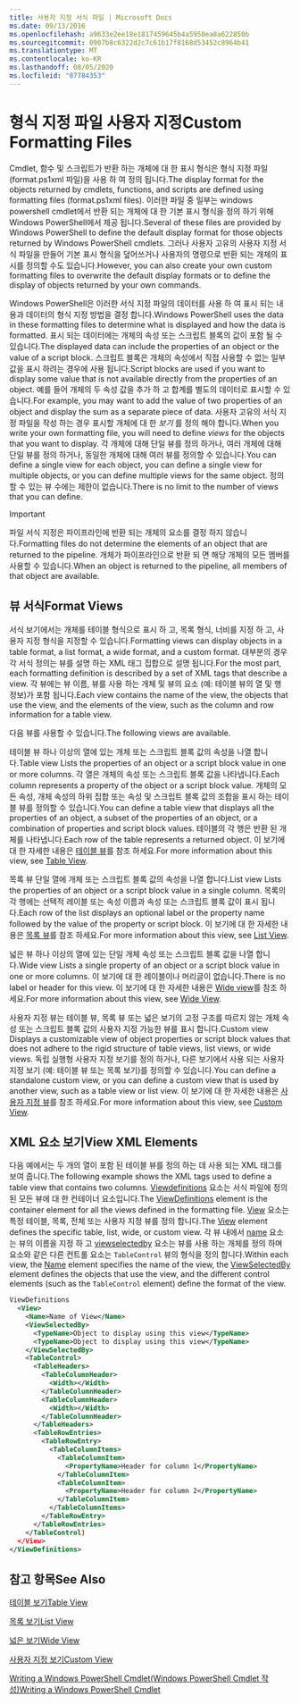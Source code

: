```yaml
---
title: 사용자 지정 서식 파일 | Microsoft Docs
ms.date: 09/13/2016
ms.openlocfilehash: a9633e2ee18e1817459645b4a5950ea8a622850b
ms.sourcegitcommit: 0907b8c6322d2c7c61b17f8168d53452c8964b41
ms.translationtype: MT
ms.contentlocale: ko-KR
ms.lasthandoff: 08/05/2020
ms.locfileid: "87784353"
---
```

# <a name="custom-formatting-files"></a><span data-ttu-id="bbd8d-102">형식 지정 파일 사용자 지정</span><span class="sxs-lookup"><span data-stu-id="bbd8d-102">Custom Formatting Files</span></span>

<span data-ttu-id="bbd8d-103">Cmdlet, 함수 및 스크립트가 반환 하는 개체에 대 한 표시 형식은 형식 지정 파일 (format.ps1xml 파일)을 사용 하 여 정의 됩니다.</span><span class="sxs-lookup"><span data-stu-id="bbd8d-103">The display format for the objects returned by cmdlets, functions, and scripts are defined using formatting files (format.ps1xml files).</span></span> <span data-ttu-id="bbd8d-104">이러한 파일 중 일부는 windows powershell cmdlet에서 반환 되는 개체에 대 한 기본 표시 형식을 정의 하기 위해 Windows PowerShell에서 제공 됩니다.</span><span class="sxs-lookup"><span data-stu-id="bbd8d-104">Several of these files are provided by Windows PowerShell to define the default display format for those objects returned by Windows PowerShell cmdlets.</span></span> <span data-ttu-id="bbd8d-105">그러나 사용자 고유의 사용자 지정 서식 파일을 만들어 기본 표시 형식을 덮어쓰거나 사용자의 명령으로 반환 되는 개체의 표시를 정의할 수도 있습니다.</span><span class="sxs-lookup"><span data-stu-id="bbd8d-105">However, you can also create your own custom formatting files to overwrite the default display formats or to define the display of objects returned by your own commands.</span></span>

<span data-ttu-id="bbd8d-106">Windows PowerShell은 이러한 서식 지정 파일의 데이터를 사용 하 여 표시 되는 내용과 데이터의 형식 지정 방법을 결정 합니다.</span><span class="sxs-lookup"><span data-stu-id="bbd8d-106">Windows PowerShell uses the data in these formatting files to determine what is displayed and how the data is formatted.</span></span> <span data-ttu-id="bbd8d-107">표시 되는 데이터에는 개체의 속성 또는 스크립트 블록의 값이 포함 될 수 있습니다.</span><span class="sxs-lookup"><span data-stu-id="bbd8d-107">The displayed data can include the properties of an object or the value of a script block.</span></span>  <span data-ttu-id="bbd8d-108">스크립트 블록은 개체의 속성에서 직접 사용할 수 없는 일부 값을 표시 하려는 경우에 사용 됩니다.</span><span class="sxs-lookup"><span data-stu-id="bbd8d-108">Script blocks are used if you want to display some value that is not available directly from the properties of an object.</span></span> <span data-ttu-id="bbd8d-109">예를 들어 개체의 두 속성 값을 추가 하 고 합계를 별도의 데이터로 표시할 수 있습니다.</span><span class="sxs-lookup"><span data-stu-id="bbd8d-109">For example, you may want to add the value of two properties of an object and display the sum as a separate piece of data.</span></span> <span data-ttu-id="bbd8d-110">사용자 고유의 서식 지정 파일을 작성 하는 경우 표시할 개체에 대 한 *보기* 를 정의 해야 합니다.</span><span class="sxs-lookup"><span data-stu-id="bbd8d-110">When you write your own formatting file, you will need to define *views* for the objects that you want to display.</span></span> <span data-ttu-id="bbd8d-111">각 개체에 대해 단일 뷰를 정의 하거나, 여러 개체에 대해 단일 뷰를 정의 하거나, 동일한 개체에 대해 여러 뷰를 정의할 수 있습니다.</span><span class="sxs-lookup"><span data-stu-id="bbd8d-111">You can define a single view for each object, you can define a single view for multiple objects, or you can define multiple views for the same object.</span></span> <span data-ttu-id="bbd8d-112">정의할 수 있는 뷰 수에는 제한이 없습니다.</span><span class="sxs-lookup"><span data-stu-id="bbd8d-112">There is no limit to the number of views that you can define.</span></span>

> [!IMPORTANT]
> <span data-ttu-id="bbd8d-113">파일 서식 지정은 파이프라인에 반환 되는 개체의 요소를 결정 하지 않습니다.</span><span class="sxs-lookup"><span data-stu-id="bbd8d-113">Formatting files do not determine the elements of an object that are returned to the pipeline.</span></span> <span data-ttu-id="bbd8d-114">개체가 파이프라인으로 반환 되 면 해당 개체의 모든 멤버를 사용할 수 있습니다.</span><span class="sxs-lookup"><span data-stu-id="bbd8d-114">When an object is returned to the pipeline, all members of that object are available.</span></span>

## <a name="format-views"></a><span data-ttu-id="bbd8d-115">뷰 서식</span><span class="sxs-lookup"><span data-stu-id="bbd8d-115">Format Views</span></span>

<span data-ttu-id="bbd8d-116">서식 보기에서는 개체를 테이블 형식으로 표시 하 고, 목록 형식, 너비를 지정 하 고, 사용자 지정 형식을 지정할 수 있습니다.</span><span class="sxs-lookup"><span data-stu-id="bbd8d-116">Formatting views can display objects in a table format, a list format, a wide format, and a custom format.</span></span> <span data-ttu-id="bbd8d-117">대부분의 경우 각 서식 정의는 뷰를 설명 하는 XML 태그 집합으로 설명 됩니다.</span><span class="sxs-lookup"><span data-stu-id="bbd8d-117">For the most part, each formatting definition is described by a set of XML tags that describe a view.</span></span> <span data-ttu-id="bbd8d-118">각 뷰에는 뷰 이름, 뷰를 사용 하는 개체 및 뷰의 요소 (예: 테이블 뷰의 열 및 행 정보)가 포함 됩니다.</span><span class="sxs-lookup"><span data-stu-id="bbd8d-118">Each view contains the name of the view, the objects that use the view, and the elements of the view, such as the column and row information for a table view.</span></span>

<span data-ttu-id="bbd8d-119">다음 뷰를 사용할 수 있습니다.</span><span class="sxs-lookup"><span data-stu-id="bbd8d-119">The following views are available.</span></span>

<span data-ttu-id="bbd8d-120">테이블 뷰 하나 이상의 열에 있는 개체 또는 스크립트 블록 값의 속성을 나열 합니다.</span><span class="sxs-lookup"><span data-stu-id="bbd8d-120">Table view Lists the properties of an object or a script block value in one or more columns.</span></span> <span data-ttu-id="bbd8d-121">각 열은 개체의 속성 또는 스크립트 블록 값을 나타냅니다.</span><span class="sxs-lookup"><span data-stu-id="bbd8d-121">Each column represents a property of the object or a script block value.</span></span> <span data-ttu-id="bbd8d-122">개체의 모든 속성, 개체 속성의 하위 집합 또는 속성 및 스크립트 블록 값의 조합을 표시 하는 테이블 뷰를 정의할 수 있습니다.</span><span class="sxs-lookup"><span data-stu-id="bbd8d-122">You can define a table view that displays all the properties of an object, a subset of the properties of an object, or a combination of properties and script block values.</span></span> <span data-ttu-id="bbd8d-123">테이블의 각 행은 반환 된 개체를 나타냅니다.</span><span class="sxs-lookup"><span data-stu-id="bbd8d-123">Each row of the table represents a returned object.</span></span> <span data-ttu-id="bbd8d-124">이 보기에 대 한 자세한 내용은 [테이블 뷰](../format/creating-a-table-view.md)를 참조 하세요.</span><span class="sxs-lookup"><span data-stu-id="bbd8d-124">For more information about this view, see [Table View](../format/creating-a-table-view.md).</span></span>

<span data-ttu-id="bbd8d-125">목록 뷰 단일 열에 개체 또는 스크립트 블록 값의 속성을 나열 합니다.</span><span class="sxs-lookup"><span data-stu-id="bbd8d-125">List view Lists the properties of an object or a script block value in a single column.</span></span> <span data-ttu-id="bbd8d-126">목록의 각 행에는 선택적 레이블 또는 속성 이름과 속성 또는 스크립트 블록 값이 표시 됩니다.</span><span class="sxs-lookup"><span data-stu-id="bbd8d-126">Each row of the list displays an optional label or the property name followed by the value of the property or script block.</span></span> <span data-ttu-id="bbd8d-127">이 보기에 대 한 자세한 내용은 [목록 뷰](../format/creating-a-list-view.md)를 참조 하세요.</span><span class="sxs-lookup"><span data-stu-id="bbd8d-127">For more information about this view, see [List View](../format/creating-a-list-view.md).</span></span>

<span data-ttu-id="bbd8d-128">넓은 뷰 하나 이상의 열에 있는 단일 개체 속성 또는 스크립트 블록 값을 나열 합니다.</span><span class="sxs-lookup"><span data-stu-id="bbd8d-128">Wide view Lists a single property of an object or a script block value in one or more columns.</span></span> <span data-ttu-id="bbd8d-129">이 보기에 대 한 레이블이나 머리글이 없습니다.</span><span class="sxs-lookup"><span data-stu-id="bbd8d-129">There is no label or header for this view.</span></span> <span data-ttu-id="bbd8d-130">이 보기에 대 한 자세한 내용은 [Wide view](../format/creating-a-wide-view.md)를 참조 하세요.</span><span class="sxs-lookup"><span data-stu-id="bbd8d-130">For more information about this view, see [Wide View](../format/creating-a-wide-view.md).</span></span>

<span data-ttu-id="bbd8d-131">사용자 지정 뷰는 테이블 뷰, 목록 뷰 또는 넓은 보기의 고정 구조를 따르지 않는 개체 속성 또는 스크립트 블록 값의 사용자 지정 가능한 뷰를 표시 합니다.</span><span class="sxs-lookup"><span data-stu-id="bbd8d-131">Custom view Displays a customizable view of object properties or script block values that does not adhere to the rigid structure of table views, list views, or wide views.</span></span> <span data-ttu-id="bbd8d-132">독립 실행형 사용자 지정 보기를 정의 하거나, 다른 보기에서 사용 되는 사용자 지정 보기 (예: 테이블 뷰 또는 목록 보기)를 정의할 수 있습니다.</span><span class="sxs-lookup"><span data-stu-id="bbd8d-132">You can define a standalone custom view, or you can define a custom view that is used by another view, such as a table view or list view.</span></span> <span data-ttu-id="bbd8d-133">이 보기에 대 한 자세한 내용은 [사용자 지정 뷰](../format/creating-custom-controls.md)를 참조 하세요.</span><span class="sxs-lookup"><span data-stu-id="bbd8d-133">For more information about this view, see [Custom View](../format/creating-custom-controls.md).</span></span>

## <a name="view-xml-elements"></a><span data-ttu-id="bbd8d-134">XML 요소 보기</span><span class="sxs-lookup"><span data-stu-id="bbd8d-134">View XML Elements</span></span>

<span data-ttu-id="bbd8d-135">다음 예에서는 두 개의 열이 포함 된 테이블 뷰를 정의 하는 데 사용 되는 XML 태그를 보여 줍니다.</span><span class="sxs-lookup"><span data-stu-id="bbd8d-135">The following example shows the XML tags used to define a table view that contains two columns.</span></span> <span data-ttu-id="bbd8d-136">[Viewdefinitions](../format/viewdefinitions-element-format.md) 요소는 서식 파일에 정의 된 모든 뷰에 대 한 컨테이너 요소입니다.</span><span class="sxs-lookup"><span data-stu-id="bbd8d-136">The [ViewDefinitions](../format/viewdefinitions-element-format.md) element is the container element for all the views defined in the formatting file.</span></span> <span data-ttu-id="bbd8d-137">[View](../format/view-element-format.md) 요소는 특정 테이블, 목록, 전체 또는 사용자 지정 뷰를 정의 합니다.</span><span class="sxs-lookup"><span data-stu-id="bbd8d-137">The [View](../format/view-element-format.md) element defines the specific table, list, wide, or custom view.</span></span> <span data-ttu-id="bbd8d-138">각 뷰 내에서 [name](../format/name-element-for-view-format.md) 요소는 뷰의 이름을 지정 하 고 [viewselectedby](../format/viewselectedby-element-format.md) 요소는 뷰를 사용 하는 개체를 정의 하며 요소와 같은 다른 컨트롤 요소는 `TableControl` 뷰의 형식을 정의 합니다.</span><span class="sxs-lookup"><span data-stu-id="bbd8d-138">Within each view, the [Name](../format/name-element-for-view-format.md) element specifies the name of the view, the [ViewSelectedBy](../format/viewselectedby-element-format.md) element defines the objects that use the view, and the different control elements (such as the `TableControl` element) define the format of the view.</span></span>

```xml
ViewDefinitions
  <View>
    <Name>Name of View</Name>
    <ViewSelectedBy>
      <TypeName>Object to display using this view</TypeName>
      <TypeName>Object to display using this view</TypeName>
    </ViewSelectedBy>
    <TableControl>
      <TableHeaders>
        <TableColumnHeader>
          <Width></Width>
        </TableColumnHeader>
        <TableColumnHeader>
          <Width></Width>
        </TableColumnHeader>
      </TableHeaders>
      <TableRowEntries>
        <TableRowEntry>
          <TableColumnItems>
            <TableColumnItem>
              <PropertyName>Header for column 1</PropertyName>
            </TableColumnItem>
            <TableColumnItem>
              <PropertyName>Header for column 2</PropertyName>
            </TableColumnItem>
          </TableColumnItems>
        </TableRowEntry>
      </TableRowEntries>
    </TableControl)
  </View>
</ViewDefinitions>

```

## <a name="see-also"></a><span data-ttu-id="bbd8d-139">참고 항목</span><span class="sxs-lookup"><span data-stu-id="bbd8d-139">See Also</span></span>

[<span data-ttu-id="bbd8d-140">테이블 보기</span><span class="sxs-lookup"><span data-stu-id="bbd8d-140">Table View</span></span>](../format/creating-a-table-view.md)

[<span data-ttu-id="bbd8d-141">목록 보기</span><span class="sxs-lookup"><span data-stu-id="bbd8d-141">List View</span></span>](../format/creating-a-list-view.md)

[<span data-ttu-id="bbd8d-142">넓은 보기</span><span class="sxs-lookup"><span data-stu-id="bbd8d-142">Wide View</span></span>](../format/creating-a-wide-view.md)

[<span data-ttu-id="bbd8d-143">사용자 지정 보기</span><span class="sxs-lookup"><span data-stu-id="bbd8d-143">Custom View</span></span>](../format/creating-custom-controls.md)

[<span data-ttu-id="bbd8d-144">Writing a Windows PowerShell Cmdlet(Windows PowerShell Cmdlet 작성)</span><span class="sxs-lookup"><span data-stu-id="bbd8d-144">Writing a Windows PowerShell Cmdlet</span></span>](./writing-a-windows-powershell-cmdlet.md)
